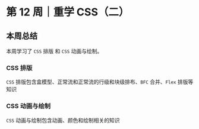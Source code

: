 # 第 12 周｜重学 CSS（二）

## 本周总结

本周学习了 `CSS` 排版 和 `CSS` 动画与绘制。

### CSS 排版

`CSS` 排版包含盒模型、正常流和正常流的行级和块级排布、`BFC` 合并、`Flex` 排版等知识

### CSS 动画与绘制

`CSS` 动画与绘制包含动画、颜色和绘制相关的知识
